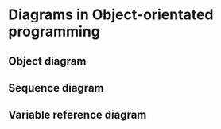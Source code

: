 # Diagrams in Object-orientated programming

## Object diagram

## Sequence diagram

## Variable reference diagram

